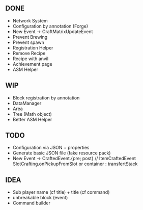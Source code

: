 ## DONE
- Network System
- Configuration by annotation (Forge)
- New Event -> CraftMatrixUpdateEvent
- Prevent Brewing
- Prevent spawn
- Registration Helper
- Remove Recipe
- Recipe with anvil
- Achievement page
- ASM Helper

## WIP
- Block registration by annotation
- DataManager
- Area
- Tree (Math object)
- Better ASM Helper

## TODO
- Configuration via JSON + properties
- Generate basic JSON file (fake resource pack)
- New Event -> CraftedEvent.{pre; post} // ItemCraftedEvent SlotCrafting.onPickupFromSlot or container : transfertStack

## IDEA
- Sub player name (cf title) + title (cf command)
- unbreakable block (event)
- Command builder
